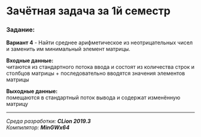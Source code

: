 # Зачётная задача за 1й семестр  
### Задание:  
**Вариант 4** - Найти среднее арифметическое из неотрицательных чисел и 
заменить им минимальный элемент матрицы.  

**Входные данные:**  
читаются из стандартного потока ввода и состоят из количества строк и столбцов матрицы + 
последовательно вводятся значения элементов матрицы

**Выходные данные:**  
помещаются в стандартный поток вывода и содержат изменённую матрицу  

------
*Среда разработки: **CLion 2019.3***  
*Компилятор: **MinGWx64***